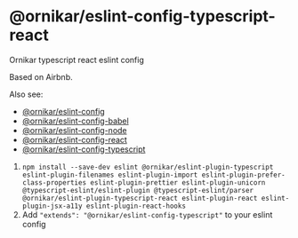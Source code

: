 # @ornikar/eslint-config-typescript-react

Ornikar typescript react eslint config

Based on Airbnb.

Also see:

- [@ornikar/eslint-config](https://github.com/ornikar/shared-configs/tree/master/%40ornikar/eslint-config)
- [@ornikar/eslint-config-babel](https://github.com/ornikar/shared-configs/tree/master/%40ornikar/eslint-config-babel)
- [@ornikar/eslint-config-node](https://github.com/ornikar/shared-configs/tree/master/%40ornikar/eslint-config-node)
- [@ornikar/eslint-config-react](https://github.com/ornikar/shared-configs/tree/master/%40ornikar/eslint-config-react)
- [@ornikar/eslint-config-typescript](https://github.com/ornikar/shared-configs/tree/master/%40ornikar/eslint-config-typescript)

1. `npm install --save-dev eslint @ornikar/eslint-plugin-typescript eslint-plugin-filenames eslint-plugin-import eslint-plugin-prefer-class-properties eslint-plugin-prettier eslint-plugin-unicorn @typescript-eslint/eslint-plugin @typescript-eslint/parser @ornikar/eslint-plugin-typescript-react eslint-plugin-react eslint-plugin-jsx-a11y eslint-plugin-react-hooks`
2. Add `"extends": "@ornikar/eslint-config-typescript"` to your eslint config
